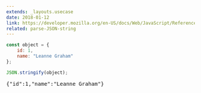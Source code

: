 ```yaml
---
extends: _layouts.usecase
date: 2018-01-12
link: https://developer.mozilla.org/en-US/docs/Web/JavaScript/Reference/Global_Objects/JSON/stringify
related: parse-JSON-string
---
```



```javascript
const object = {
    id: 1,
    name: "Leanne Graham"
};

JSON.stringify(object);
```

<pre class="output">
{"id":1,"name":"Leanne Graham"}
</pre>